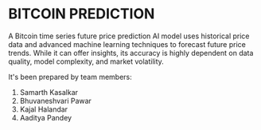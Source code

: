 # BITCOIN PREDICTION

A Bitcoin time series future price prediction AI model uses historical price data and advanced machine learning techniques to forecast future price trends. While it can offer insights, its accuracy is highly dependent on data quality, model complexity, and market volatility.

It's been prepared by team members:
  1) Samarth Kasalkar
  2) Bhuvaneshvari Pawar
  3) Kajal Halandar
  4) Aaditya Pandey
